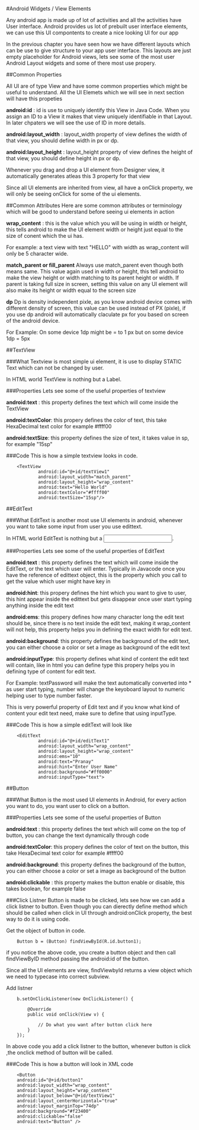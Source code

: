 #Android Widgets / View Elements

Any android app is made up of lot of activities and all the activities have User interface. Android provides us lot of prebuilt user interface elements, we can use this UI compontents to create a nice looking UI for our app

In the previous chapter you have seen how we have different layouts which can be use to give structure to your app user interface. This layouts are just empty placeholder for Android views, lets see some of the most user Android Layout widgets and some of there most use propery. 


##Common Properties

All UI are of type View and have some common properties which might be useful to understand. All the UI Elemets which we will see in next section will have this propeties

**android:id** :  id is use to uniquely identify this View in Java Code. When you assign an ID to a View it makes that view uniquely identifiable in that Layout. In later chpaters we will see the use of ID in more details. 

**android:layout_width** : layout_width property of view defines the width of that view, you should define width in px or dp.

**android:layout_height** : layout_height property of view defines the height of that view, you should define height in px or dp.

Whenever you drag and drop a UI element from Designer view, it automatically generates atleas this 3 property for that view

Since all UI elements are inherited from view, all have a onClick property, we will only be seeing onClick for some of the ui elements. 

##Common Attributes 
Here are some common attributes or terminology which will be good to understand before seeing ui elements in action

**wrap_content** : this is the value which you will be using in width or height, this tells android to make the UI element width or height just equal to the size of conent which the ui has.

For example: a text view with text "HELLO" with width as wrap_content will only be 5 character wide. 

**match_parent or fill_parent** Always use match_parent even though both means same. This value again used in width or height, this tell android to make the view height or width matching to its parent height or width. If parent is taking full size in screen, setting this value on any UI element will also make its height or width equal to the screen size

**dp** Dp is density independent pixle, as you know android device comes with different density of screen, this value can be used instead of PX (pixle), if you use dp android will automatically claculate px for you based on screen of the android device. 

For Example: On some device 1dp might be = to 1 px but on some device 1dp = 5px


##TextView

###What
Textview is most simple ui element, it is use to display STATIC Text which can not be changed by user. 

In HTML world TextView is nothing but a Label. 

###Properties
Lets see some of the useful properties of textview

**android:text** : this property defines the text which will come inside the TextView

**android:textColor**: this propery defines the color of text, this take HexaDecimal text color for example #ffff00 

**android:textSize**: this property defines the size of text, it takes value in sp, for example "15sp"


###Code
This is how a simple textview looks in code. 

		<TextView
		        android:id="@+id/textView1"
		        android:layout_width="match_parent"
		        android:layout_height="wrap_content"
		        android:text="Hello World" 
		        android:textColor="#ffff00"
		        android:textSize="15sp"/>

##EditText

###What
EditText is another most use UI elements in android, whenever you want to take some input from user you use edittext. 

In HTML world EditText is nothing but a <input>. 

###Properties
Lets see some of the useful properties of EditText

**android:text** : this property defines the text which will come inside the EditText, or the text which user will enter. Typically in Javacode once you have the reference of edittext object, this is the property which you call to get the value which user might have key in

**android:hint**: this propery defines the hint which you want to give to user, this hint appear inside the edittext but gets disappear once user start typing anything inside the edit text

**android:ems**: this propery defines how many character long the edit text should be, since there is no text inside the edit text, making it wrap_content will not help, this property helps you in defining the exact width for edit text. 

**android:background**: this property defines the background of the edit text, you can either choose a color or set a image as background of the edit text

**android:inputType**: this property defines what kind of content the edit text will contain, like in html you can define type this propery helps you in defining type of content for edit text. 

For Example: textPassword will make the text automatically converted into * as user start typing, number will change the keyoboard layout to numeric helping user to type 
number faster.

This is very powerful property of Edit text and if you know what kind of content your edit text need, make sure to define that using inputType. 


###Code
This is how a simple editText will look like

		<EditText
		        android:id="@+id/editText1"
		        android:layout_width="wrap_content"
		        android:layout_height="wrap_content"
		        android:ems="10" 
		        android:text="Pranay"
		        android:hint="Enter User Name"
		        android:background="#ff0000"
		        android:inputType="text">

##Button

###What
Button is the most used UI elements in Android, for every action you want to do, you want user to click on a button. 

###Properties
Lets see some of the useful properties of Button

**android:text** : this property defines the text which will come on the top of button, you can change the text dynamically through code

**android:textColor**: this propery defines the color of text on the button, this take HexaDecimal text color for example #ffff00 

**android:background**: this property defines the background of the button, you can either choose a color or set a image as background of the button

**android:clickable** : this property makes the button enable or disable, this takes boolean, for example false

###Click Listner
Button is made to be clicked, lets see how we can add a click listner to button. Even though you can dierectly define method which should be called when click in UI through android:onClick property, the best way to do it is using code.

Get the object of button in code. 

		Button b = (Button) findViewById(R.id.button1);

if you notice the above code, you create a button object and then call findViewByID method passing the android:id of the button. 

Since all the UI elements are view, findViewbyId returns a view object which we need to typecase into correct subview. 

Add listner

		b.setOnClickListener(new OnClickListener() {
			
			@Override
			public void onClick(View v) {
				
				// Do what you want after button click here
			}
		});
In above code you add a click listner to the button, whenever button is click ,the onclick method of button will be called. 

###Code
This is how a button will look in XML code

		<Button
		android:id="@+id/button1"
		android:layout_width="wrap_content"
		android:layout_height="wrap_content"
		android:layout_below="@+id/textView1"
		android:layout_centerHorizontal="true"
		android:layout_marginTop="74dp"
		android:background="#f23400"
		android:clickable="false"
		android:text="Button" />



